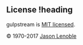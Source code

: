## License !heading

gulpstream is [MIT licensed](./LICENSE).

© 1970-2017 [Jason Lenoble](mailto:jason.lenoble@gmail.com)

